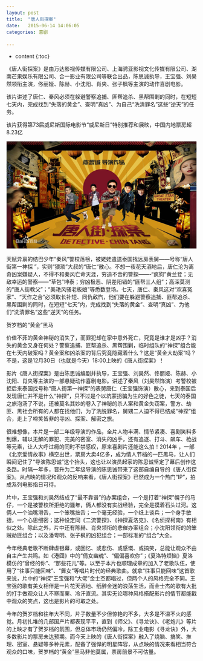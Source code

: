 ```yaml
---
layout: post
title:  "唐人街探案"
date:   2015-06-14 14:06:05
categories: 喜剧

---
```


* content
{:toc}

《唐人街探案》是由万达影视传媒有限公司、上海骋亚影视文化传媒有限公司、湖南芒果娱乐有限公司、合一影业有限公司等联合出品，陈思诚执导，王宝强、刘昊然领衔主演，佟丽娅、陈赫、小沈阳、肖央、张子枫等主演的动作喜剧电影。

该片讲述了唐仁、秦风必须在躲避警察追捕、匪帮追杀、黑帮围剿的同时，在短短七天内，完成找到“失落的黄金”、查明“真凶”、为自己“洗清罪名”这些“逆天”的任务。

该片获得第73届威尼斯国际电影节“威尼斯日”特别推荐和展映，中国内地票房超8.23亿

![image](https://github.com/double-digit/double-digit.github.io/raw/master/17.jpg)











































































天赋异禀的结巴少年“秦风”警校落榜，被姥姥遣送泰国找远房表舅——号称“唐人街第一神探 ”，实则“猥琐”大叔的“唐仁“散心。不想一夜花天酒地后，唐仁沦为离奇凶案嫌疑人，不得不和秦风亡命天涯，穷追不舍的警探——-“疯狗”黄兰登；无敌幸运的警察——“草包”坤泰；穷凶极恶、阴差阳错的“匪帮三人组”；高深莫测的“唐人街教父”；“美艳风骚老板娘”等悉数登场。七天，唐仁、秦风这对“欢喜冤家”、“天作之合”必须取长补短、同仇敌忾，他们要在躲避警察追捕、匪帮追杀、黑帮围剿的同时，在短短“七天”内，完成找到“失落的黄金”、查明“真凶”、为他们“洗清罪名”这些“逆天”的任务。


贺岁档的“黄金”黑马

价值不菲的黄金神秘的消失了，而罪犯却在家中意外死亡，究竟是谁才是凶手？消失的黄金又身在何处？警察追捕、匪帮追杀、黑帮围剿，临时组队的“神探”组合能在七天内破案吗？黄金案和凶杀案的背后究竟隐藏着什么？这是“黄金大劫案”吗？不是，这是12月30日（也就是今天）18:00上映的《唐人街探案》！

影片《唐人街探案》是由陈思诚编剧并执导，王宝强、刘昊然、佟丽娅、陈赫、小沈阳、肖央等主演的一部悬疑动作喜剧电影。讲述了秦风（刘昊然饰演）考警校被拒后来泰国找号称“唐人街第一神探”的表舅唐仁（王宝强饰演）散心，来到泰国后发现唐仁并不是什么“神探”，只不过是个以坑蒙拐骗为生的好色之徒，七天的泰国之旅泡汤了不说，还被莫名其妙的卷入了神秘的杀人案和黄金失窃案，警方、劫匪、黑社会所有的人都在找他们，为了洗脱罪名，舅甥二人迫不得已结成“神探”组合，走上了啼笑皆非的寻凶、探案、解密之旅。

很难想像，本片是一部二年级导演的作品，全片人物丰满、情节紧凑、喜剧笑料多到爆，辅以无解的罪犯、完美的密室、消失的凶手，还有追逐、打斗、飙车、枪战等元素，让人大呼过瘾的同时不禁感叹，原来喜剧片还能这么拍！2014年 ，一部《北京爱情故事》横空出世，票房大卖4亿多，成为情人节档的一匹黑马，让人们瞬间记住了“导演陈思诚”这个抬头，这也让以演员起家的陈思诚坚定了幕后创作这条路。时隔一年多，晋升为二年级导演的陈思诚带来了这部自编自导的《唐人街探案》。从点映的情况和观众的反响来看，《唐人街探案》已然成为一个热门“IP”，拍成系列电影指日可待。

片中，王宝强和刘昊然结成了“最不靠谱”的办案组合，一个是打着“神探”幌子的马仔，一个是被警校所拒绝的骚年，俩人都没有实战经验，完全是摸着石头过河。这俩人一个油嘴滑舌，一个笨嘴拙舌；一个毫无经验，一个纸上谈兵；一个身手敏捷，一个心思细密；这种设定同《二流警探》、《神探夏洛克》、《名侦探柯南》有相似之处。除此之外，片中还有陈赫、肖央领衔的悲催办案组合；小沈阳领衔的的笨贼劫匪组合；以及潘粤明、张子枫的凶犯组合；一部标准的“组合”大全。

今年经典老歌不断肆虐银幕，或回忆、或悲伤、或感慨、或搞笑，总能让观众不由自主产生共鸣。如《港囧》中的“倩女幽魂”、“偏偏喜欢你”；《夏洛特烦恼》夏洛模仿的“曾经的你”、“那些花儿”等。以至于本片也顺理成章的加入了老歌队伍，使用了“往事只能回味”、“舞女”等唱片时代的经典歌曲。就拿“往事只能回味”这首歌来说，片中的“神探”王宝强和“大佬”金士杰都唱过，但两个人的风格完全不同。王宝强的歌有美女相伴是一片花天酒地、纸醉金迷的浪荡生活，而金士杰的歌有大批的打手做观众让人不寒而栗、冷汗直流。其实无论哪种风格搭配影片的情节都能戳中观众的笑点，这也是影片的可取之处。

今年的贺岁档和往年大不同，片子数量不少但惊艳的不多，大多是不温不火的感觉。月初扎堆的几部国产片都表现平平，直到《师父》、《寻龙诀》、《老炮儿》等片的上映才有了贺岁档的氛围，但总体市场仍然偏冷，除工业电影《寻龙诀》外，大多数影片的票房未达预期。而今天上映的《唐人街探案》融入了烧脑、搞笑、推理、密室、悬疑等多种元素，配备了强悍的明星阵容，从点映的情况来看相当符合观众的口味，贺岁档的“黄金”黑马非他莫属，票房前景不可估量。
